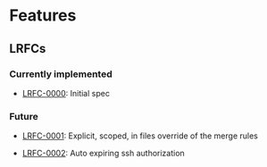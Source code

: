 Features
========

LRFCs
-----

### Currently implemented

 -  [LRFC-0000](./lrfc/0000.md): Initial spec


### Future

 -  [LRFC-0001](./lrfc/0001.md): Explicit, scoped, in files override of the merge rules

 -  [LRFC-0002](./lrfc/0002.md): Auto expiring ssh authorization
